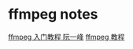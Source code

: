 ffmpeg notes
===

[ffmpeg 入门教程 阮一峰](http://www.ruanyifeng.com/blog/2020/01/ffmpeg.html)
[ffmpeg 教程](https://www.jianshu.com/p/7987505abd35)